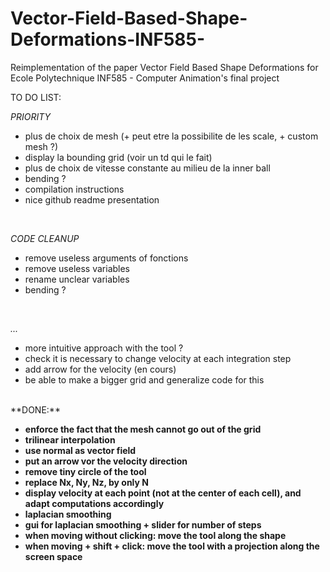 # Vector-Field-Based-Shape-Deformations-INF585-
Reimplementation of the paper Vector Field Based Shape Deformations for Ecole Polytechnique INF585 - Computer Animation's final project

TO DO LIST:

_PRIORITY_
- plus de choix de mesh (+ peut etre la possibilite de les scale, + custom mesh ?)
- display la bounding grid (voir un td qui le fait)
- plus de choix de vitesse constante au milieu de la inner ball 
- bending ?
- compilation instructions
- nice github readme presentation
</br>


_CODE CLEANUP_
- remove useless arguments of fonctions
- remove useless variables
- rename unclear variables
- bending ?
</br>

_..._
- more intuitive approach with the tool ?
- check it is necessary to change velocity at each integration step
- add arrow for the velocity (en cours)
- be able to make a bigger grid and generalize code for this

</br>
**DONE:**

- **enforce the fact that the mesh cannot go out of the grid**
- **trilinear interpolation**
- **use normal as vector field**
- **put an arrow vor the velocity direction**
- **remove tiny circle of the tool**
- **replace Nx, Ny, Nz, by only N**
- **display velocity at each point (not at the center of each cell), and adapt computations accordingly**
- **laplacian smoothing**
- **gui for laplacian smoothing + slider for number of steps**
- **when moving without clicking: move the tool along the shape**
- **when moving + shift + click: move the tool with a projection along the screen space**

